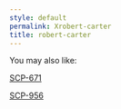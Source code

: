 ```yaml
---
style: default
permalink: Xrobert-carter
title: robert-carter
---
```

You may also like:

[SCP-671](http://scp-wiki.net/scp-671)

[SCP-956](http://scp-wiki.net/scp-956)
